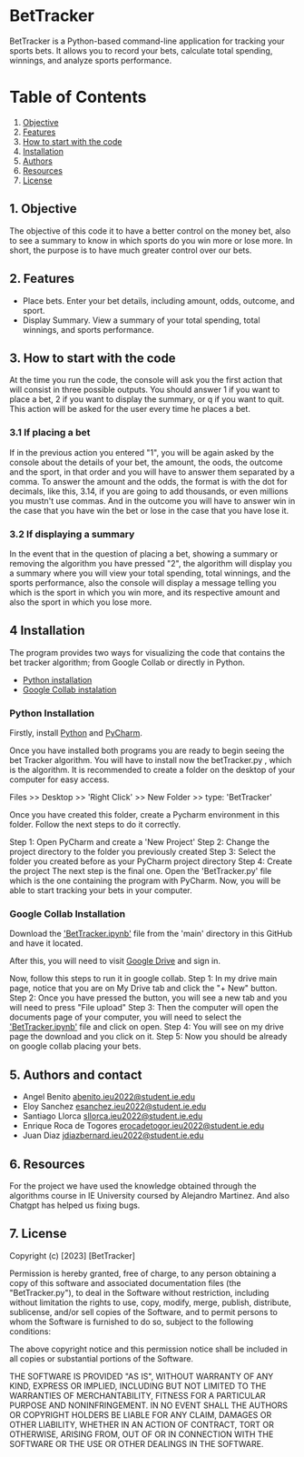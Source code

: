 # BetTracker
BetTracker is a Python-based command-line application for tracking your sports bets. It allows you to record your bets, calculate total spending, winnings, and analyze sports performance.

# Table of Contents
1. [Objective](#Objective)
2. [Features](#Features)
3. [How to start with the code](#Howtostartwiththecode)
4. [Installation](#Installation)
5. [Authors](#Authors)
6. [Resources](#Resources)
7. [License](#License)

## 1. Objective


The objective of this code it to have a better control on the money bet, also to see a summary to know in which sports do you win more or lose more.
In short, the purpose is to have much greater control over our bets. 

## 2. Features

- Place bets. Enter your bet details, including amount, odds, outcome, and sport.
- Display Summary. View a summary of your total spending, total winnings, and sports performance.

## 3. How to start with the code

At the time you run the code, the console will ask you the first action that will consist in three possible outputs. You should answer 1 if you want to place a bet, 2 if you want to display the summary, or q if you want to quit. This action will be asked for the user every time he places a bet.

### 3.1 If placing a bet

If in the previous action you entered "1", you will be again asked by the console about the details of your bet, the amount, the oods, the outcome and the sport, in that order and you will have to answer them separated by a comma. To answer the amount and the odds, the format is with the dot for decimals, like this, 3.14, if you are going to add thousands, or even millions you mustn't use commas. And in the outcome you will have to answer win in the case that you have win the bet or lose in the case that you have lose it.

### 3.2 If displaying a summary

In the event that in the question of placing a bet, showing a summary or removing the algorithm you have pressed "2", the algorithm will display you a summary where you will view your total spending, total winnings, and the sports performance, also the console will display a message telling you which is the sport in which you win more, and its respective amount and also the sport in which you lose more. 


## 4 Installation 

The program provides two ways for visualizing the code that contains the bet tracker algorithm; from Google Collab or directly in Python.

- [Python installation](#PythonInstallation)
- [Google Collab instalation](#GoogleCollabInstallation)

### Python Installation
Firstly, install [Python](https://www.python.org/downloads/) and [PyCharm](https://www.jetbrains.com/pycharm/download/).

Once you have installed both programs you are ready to begin seeing the bet Tracker algorithm.
You will have to install now the betTracker.py , which is the algorithm. It is recommended to create a folder on the desktop of your computer for easy access.

Files >> Desktop >> 'Right Click' >> New Folder >> type: 'BetTracker'

Once you have created this folder, create a Pycharm environment in this folder. Follow the next steps to do it correctly.

Step 1: Open PyCharm and create a 'New Project'
Step 2: Change the project directory to the folder you previously created
Step 3: Select the folder you created before as your PyCharm project directory
Step 4: Create the project
The next step is the final one. Open the 'BetTracker.py' file which is the one containing the program with PyCharm.
Now, you will be able to start tracking your bets in your computer.

### Google Collab Installation

Download the ['BetTracker.ipynb'](BetTracker.ipynb) file from the 'main' directory in this GitHub and have it located.

After this, you will need to visit [Google Drive](https://www.google.com/drive/) and sign in.

Now, follow this steps to run it in google collab.
  Step 1: In my drive main page, notice that you are on My Drive tab and click the "+ New" button.
  Step 2: Once you have pressed the button, you will see a new tab and you will need to press "File upload"
  Step 3: Then the computer will open the documents page of your computer, you will need to select the ['BetTracker.ipynb'](BetTracker.ipynb) file and click on open.
  Step 4: You will see on my drive page the download and you click on it.
  Step 5: Now you should be already on google collab placing your bets.

  ## 5. Authors and contact

-   Angel Benito  abenito.ieu2022@student.ie.edu
-   Eloy Sanchez  esanchez.ieu2022@student.ie.edu
-   Santiago Llorca  sllorca.ieu2022@student.ie.edu
-   Enrique Roca de Togores  erocadetogor.ieu2022@student.ie.edu
-   Juan Diaz  jdiazbernard.ieu2022@student.ie.edu

  ## 6. Resources
  
For the project we have used the knowledge obtained through the algorithms course in IE University coursed by Alejandro Martinez. And also Chatgpt has helped us fixing bugs.

  ## 7. License
Copyright (c) [2023] [BetTracker]

Permission is hereby granted, free of charge, to any person obtaining a copy of this software and associated documentation files (the "BetTracker.py"), to deal in the Software without restriction, including without limitation the rights to use, copy, modify, merge, publish, distribute, sublicense, and/or sell copies of the Software, and to permit persons to whom the Software is furnished to do so, subject to the following conditions:

The above copyright notice and this permission notice shall be included in all copies or substantial portions of the Software.

THE SOFTWARE IS PROVIDED "AS IS", WITHOUT WARRANTY OF ANY KIND, EXPRESS OR IMPLIED, INCLUDING BUT NOT LIMITED TO THE WARRANTIES OF MERCHANTABILITY, FITNESS FOR A PARTICULAR PURPOSE AND NONINFRINGEMENT. IN NO EVENT SHALL THE AUTHORS OR COPYRIGHT HOLDERS BE LIABLE FOR ANY CLAIM, DAMAGES OR OTHER LIABILITY, WHETHER IN AN ACTION OF CONTRACT, TORT OR OTHERWISE, ARISING FROM, OUT OF OR IN CONNECTION WITH THE SOFTWARE OR THE USE OR OTHER DEALINGS IN THE SOFTWARE.
  
